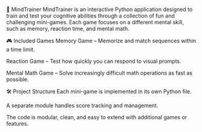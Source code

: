 🧠 MindTrainer
MindTrainer is an interactive Python application designed to train and test your cognitive abilities through a collection of fun and challenging mini-games. Each game focuses on a different mental skill, such as memory, reaction time, and mental math.

🎮 Included Games
Memory Game – Memorize and match sequences within a time limit.

Reaction Game – Test how quickly you can respond to visual prompts.

Mental Math Game – Solve increasingly difficult math operations as fast as possible.

🛠 Project Structure
Each mini-game is implemented in its own Python file.

A separate module handles score tracking and management.

The code is modular, clean, and easy to extend with additional games or features.


